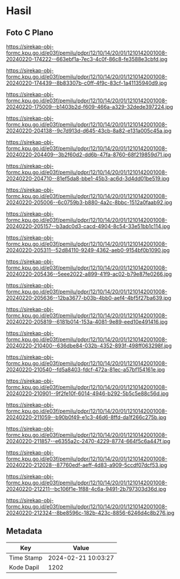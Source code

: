 # Hasil

## Foto C Plano

https://sirekap-obj-formc.kpu.go.id/e03f/pemilu/pdpr/12/10/14/20/01/1210142001008-20240220-174222--663ebf1a-7ec3-4c0f-86c8-fe3588e3cbfd.jpg

https://sirekap-obj-formc.kpu.go.id/e03f/pemilu/pdpr/12/10/14/20/01/1210142001008-20240220-174439--8b83307b-c0ff-4f9c-83cf-1a41135940d9.jpg

https://sirekap-obj-formc.kpu.go.id/e03f/pemilu/pdpr/12/10/14/20/01/1210142001008-20240220-175009--b1403b2d-f609-466a-a329-32dede397224.jpg

https://sirekap-obj-formc.kpu.go.id/e03f/pemilu/pdpr/12/10/14/20/01/1210142001008-20240220-204138--9c7d913d-d645-43cb-8a82-e131a005c45a.jpg

https://sirekap-obj-formc.kpu.go.id/e03f/pemilu/pdpr/12/10/14/20/01/1210142001008-20240220-204409--3b2f60d2-dd6b-47fa-8760-68f219859d71.jpg

https://sirekap-obj-formc.kpu.go.id/e03f/pemilu/pdpr/12/10/14/20/01/1210142001008-20240220-204710--81ef5da8-bbe1-45b3-ac6d-3d4dd01be519.jpg

https://sirekap-obj-formc.kpu.go.id/e03f/pemilu/pdpr/12/10/14/20/01/1210142001008-20240220-205006--6c0759b3-b880-4a2c-8bbc-1512a0faab92.jpg

https://sirekap-obj-formc.kpu.go.id/e03f/pemilu/pdpr/12/10/14/20/01/1210142001008-20240220-205157--b3adc0d3-cacd-4904-8c54-33e51bb1c114.jpg

https://sirekap-obj-formc.kpu.go.id/e03f/pemilu/pdpr/12/10/14/20/01/1210142001008-20240220-205311--52d84110-9249-4362-aeb0-9154bf0b1090.jpg

https://sirekap-obj-formc.kpu.go.id/e03f/pemilu/pdpr/12/10/14/20/01/1210142001008-20240220-205436--5eee2022-a899-41f9-ac02-b79e87fe0266.jpg

https://sirekap-obj-formc.kpu.go.id/e03f/pemilu/pdpr/12/10/14/20/01/1210142001008-20240220-205636--12ba3677-b03b-4bb0-aef4-4bf5f27ba639.jpg

https://sirekap-obj-formc.kpu.go.id/e03f/pemilu/pdpr/12/10/14/20/01/1210142001008-20240220-205819--6181b014-153a-4081-9e89-eed10e491416.jpg

https://sirekap-obj-formc.kpu.go.id/e03f/pemilu/pdpr/12/10/14/20/01/1210142001008-20240220-210400--636dbe84-032b-4352-893f-498ff063298f.jpg

https://sirekap-obj-formc.kpu.go.id/e03f/pemilu/pdpr/12/10/14/20/01/1210142001008-20240220-210540--fd5a8403-fdcf-472a-81ec-a57bf154161e.jpg

https://sirekap-obj-formc.kpu.go.id/e03f/pemilu/pdpr/12/10/14/20/01/1210142001008-20240220-210901--9f2fe10f-6014-4946-b292-5b5c5e88c56d.jpg

https://sirekap-obj-formc.kpu.go.id/e03f/pemilu/pdpr/12/10/14/20/01/1210142001008-20240220-211059--b90b0f49-e1c3-46d6-8ffd-da1f266c275b.jpg

https://sirekap-obj-formc.kpu.go.id/e03f/pemilu/pdpr/12/10/14/20/01/1210142001008-20240220-211857--e6355a2c-2470-4229-8774-664f5c6a447f.jpg

https://sirekap-obj-formc.kpu.go.id/e03f/pemilu/pdpr/12/10/14/20/01/1210142001008-20240220-212028--87760edf-aeff-4d83-a909-5ccdf07dcf53.jpg

https://sirekap-obj-formc.kpu.go.id/e03f/pemilu/pdpr/12/10/14/20/01/1210142001008-20240220-212211--bc106f1e-1f88-4c6a-9491-2b797303d36d.jpg

https://sirekap-obj-formc.kpu.go.id/e03f/pemilu/pdpr/12/10/14/20/01/1210142001008-20240220-212324--8be8596c-182b-423c-8856-6246d4c8b276.jpg


## Metadata

| Key        | Value               |
| ---------- | ------------------- |
| Time Stamp | 2024-02-21 10:03:27 |
| Kode Dapil | 1202                |



